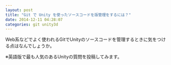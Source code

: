 ```yaml
---
layout: post
title: "Git で Unity を使ったソースコードを版管理をするには？"
date: 2014-12-11 04:28:07
categories: git unity3d
---
```

<p>Web系などでよく使われるGitでUnityのソースコードを管理するときに気をつける点はなんでしょうか。</p>

<p>※英語版で最も人気のあるUnityの質問を投稿してみます。</p>
